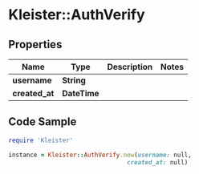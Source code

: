 # Kleister::AuthVerify

## Properties

Name | Type | Description | Notes
------------ | ------------- | ------------- | -------------
**username** | **String** |  | 
**created_at** | **DateTime** |  | 

## Code Sample

```ruby
require 'Kleister'

instance = Kleister::AuthVerify.new(username: null,
                                 created_at: null)
```



